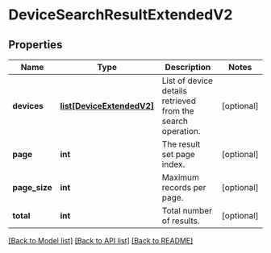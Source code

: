 # DeviceSearchResultExtendedV2

## Properties
Name | Type | Description | Notes
------------ | ------------- | ------------- | -------------
**devices** | [**list[DeviceExtendedV2]**](DeviceExtendedV2.md) | List of device details retrieved from the search operation. | [optional] 
**page** | **int** | The result set page index. | [optional] 
**page_size** | **int** | Maximum records per page. | [optional] 
**total** | **int** | Total number of results. | [optional] 

[[Back to Model list]](../README.md#documentation-for-models) [[Back to API list]](../README.md#documentation-for-api-endpoints) [[Back to README]](../README.md)


